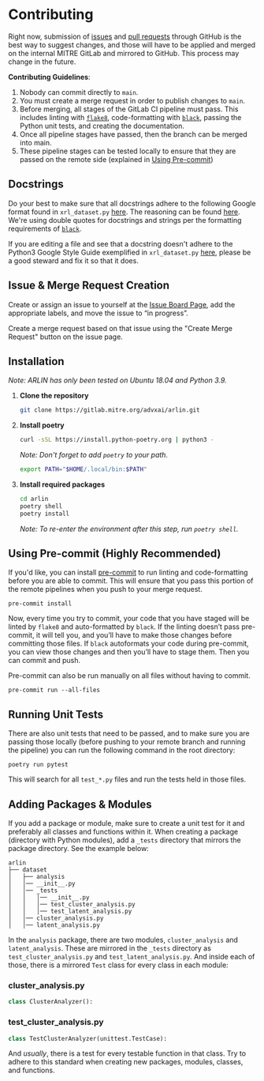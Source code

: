 # Contributing
Right now, submission of [issues](https://github.com/mitre/arlin/issues) and 
[pull requests](https://github.com/mitre/arlin/pulls) through GitHub is the best way to 
suggest changes, and those will have to be applied and merged on the internal MITRE 
GitLab and mirrored to GitHub. This process may change in the future.

**Contributing Guidelines**:
  1. Nobody can commit directly to `main`.
  2. You must create a merge request in order to publish changes to `main`.
  3. Before merging, all stages of the GitLab CI pipeline must pass. This includes 
  linting with [`flake8`](https://flake8.pycqa.org/en/latest/), code-formatting with 
  [`black`](https://github.com/psf/black), passing the Python unit tests, and creating 
  the documentation.
  4. Once all pipeline stages have passed, then the branch can be merged into main.
  5. These pipeline stages can be tested locally to ensure that they are passed on the 
  remote side (explained in [Using Pre-commit](#using-pre-commit))



## Docstrings

Do your best to make sure that all docstrings adhere to the following Google format found 
in `xrl_dataset.py` 
[here](https://github.com/mitre/arlin/-/blob/main/arlin/dataset/xrl_dataset.py). The 
reasoning can be found 
[here](https://www.sphinx-doc.org/en/main/usage/extensions/napoleon.html). We're using 
double quotes for docstrings and strings per the formatting requirements of 
[`black`](https://github.com/psf/black).

If you are editing a file and see that a docstring doesn't adhere to the Python3 Google 
Style Guide exemplified in `xrl_dataset.py` 
[here](https://github.com/mitre/arlin/-/blob/main/arlin/dataset/xrl_dataset.py), please 
be a good steward and fix it so that it does.

## Issue & Merge Request Creation
Create or assign an issue to yourself at the 
[Issue Board Page](https://github.com/mitre/arlin/-/boards), add the appropriate labels, 
and move the issue to “in progress”.

Create a merge request based on that issue using the "Create Merge Request" button on the 
issue page.

## Installation

*Note: ARLIN has only been tested on Ubuntu 18.04 and Python 3.9.*

1. **Clone the repository**

    ```bash
    git clone https://gitlab.mitre.org/advxai/arlin.git
    ```

2. **Install poetry**

    ```bash
    curl -sSL https://install.python-poetry.org | python3 -
    ```

    *Note: Don't forget to add `poetry` to your path.*
    ```bash
    export PATH="$HOME/.local/bin:$PATH"
    ```

3. **Install required packages**

    ```bash
    cd arlin
    poetry shell
    poetry install
    ```

    *Note: To re-enter the environment after this step, run `poetry shell`.*

## Using Pre-commit (**Highly Recommended**)

If you'd like, you can install [pre-commit](https://pre-commit.com/) to run linting and 
code-formatting before you are able to commit. This will ensure that you pass this 
portion of the remote pipelines when you push to your merge request.

```shell
pre-commit install
```

Now, every time you try to commit, your code that you have staged will be linted by 
`flake8` and auto-formatted by `black`. If the linting doesn’t pass pre-commit, it will 
tell you, and you’ll have to make those changes before committing those files. 
If `black` autoformats your code during pre-commit, you can view those changes and then 
you’ll have to stage them. Then you can commit and push.

Pre-commit can also be run manually on all files without having to commit.

```shell
pre-commit run --all-files
```

## Running Unit Tests

There are also unit tests that need to be passed, and to make sure you are passing those 
locally (before pushing to your remote branch and running the pipeline) you can run the 
following command in the root directory:

```shell
poetry run pytest
```

This will search for all `test_*.py` files and run the tests held in those files.

## Adding Packages & Modules

If you add a package or module, make sure to create a unit test for it and preferably all 
classes and functions within it. When creating a package (directory with Python modules), 
add a `_tests` directory that mirrors the package directory. See the example below:

```
arlin
├── dataset
│   ├── analysis
│   │── __init__.py
│   │── _tests
│   │   │── __init__.py
│   │   │── test_cluster_analysis.py
│   │   │── test_latent_analysis.py
│   │── cluster_analysis.py
│   │── latent_analysis.py
```

In the `analysis` package, there are two modules, `cluster_analysis` and 
`latent_analysis`. These are mirrored in the `_tests` directory as 
`test_cluster_analysis.py` and `test_latent_analysis.py`. And inside each of those, there 
is a mirrored `Test` class for every class in each module:

### cluster_analysis.py
```python
class ClusterAnalyzer():
```

### test_cluster_analysis.py
```python
class TestClusterAnalyzer(unittest.TestCase):
```

And *usually*, there is a test for every testable function in that class. Try to adhere 
to this standard when creating new packages, modules, classes, and functions.
